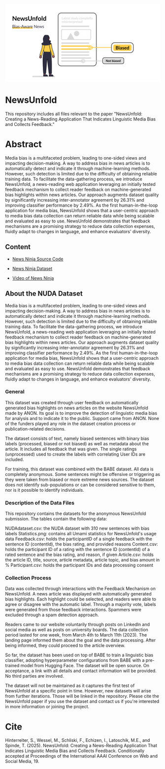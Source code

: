 ![Illustration of a Person standing in front of a news article. The news article has grey and yellow text lines. Two modules are connected to those textlines, one stating "biased" (yellow) and one stating "not biased" (grey)](/TeaserImage.png)
# NewsUnfold
This repository includes all files relevant to the paper "NewsUnfold: Creating a News-Reading Application That Indicates Linguistic
Media Bias and Collects Feedback."

# Abstract

Media bias is a multifaceted problem, leading to one-sided views and impacting decision-making. A way to address bias in news articles is to automatically detect and indicate it through machine-learning methods. However, such detection is limited due to the difficulty of obtaining reliable training data. To facilitate the data-gathering process, we introduce NewsUnfold, a news-reading web application leveraging an initially tested feedback mechanism to collect reader feedback on machine-generated bias highlights within news articles. Our approach augments dataset quality by significantly increasing inter-annotator agreement by 26.31% and improving classifier performance by 2.49%. As the first human-in-the-loop application for media bias, NewsUnfold shows that a user-centric approach to media bias data collection can return reliable data while being scalable and evaluated as easy to use. NewsUnfold demonstrates that feedback mechanisms are a promising strategy to reduce data collection expenses, fluidly adapt to changes in language, and enhance evaluators' diversity.

## Content
- [News Ninja Source Code](/NewsUnfold%20Code)

- [News Ninja Dataset](/NewsUnfold%20Data)

- [Video of News Ninja](https://youtu.be/h4hd9p8MECo)

## About the NUDA Dataset
Media bias is a multifaceted problem, leading to one-sided views and impacting decision-making. A way to address bias in news articles is to automatically detect and indicate it through machine-learning methods. However, such detection is limited due to the difficulty of obtaining reliable training data. To facilitate the data-gathering process, we introduce NewsUnfold, a news-reading web application leveraging an initially tested feedback mechanism to collect reader feedback on machine-generated bias highlights within news articles. Our approach augments dataset quality by significantly increasing inter-annotator agreement by 26.31% and improving classifier performance by 2.49%. As the first human-in-the-loop application for media bias, NewsUnfold shows that a user-centric approach to media bias data collection can return reliable data while being scalable and evaluated as easy to use. NewsUnfold demonstrates that feedback mechanisms are a promising strategy to reduce data collection expenses, fluidly adapt to changes in language, and enhance evaluators' diversity.

### General

This dataset was created through user feedback on automatically generated bias highlights on news articles on the website NewsUnfold made by ANON. Its goal is to improve the detection of linguistic media bias for analysis and to indicate it to the public. Support came from ANON. None of the funders played any role in the dataset creation process or publication-related decisions.

The dataset consists of text, namely biased sentences with binary bias labels (processed, biased or not biased) as well as metadata about the article. It includes all feedback that was given. The single ratings (unprocessed) used to create the labels with correlating User IDs are included.

For training, this dataset was combined with the BABE dataset.  All data is completely anonymous. Some sentences might be offensive or triggering as they were taken from biased or more extreme news sources. The dataset does not identify sub-populations or can be considered sensitive to them, nor is it possible to identify individuals.

### Description of the Data Files

This repository contains the datasets for the anonymous NewsUnfold submission. The tables contain the following data:

NUDAdataset.csv: the NUDA dataset with 310 new sentences with bias labels
Statistics.png: contains all Umami statistics for NewsUnfold's usage data
Feedback.csv: holds the participantID of a single feedback with the sentence ID (contentId), the bias rating, and provided reasons
Content.csv: holds the participant ID of a rating with the sentence ID (contentId) of a rated sentence and the bias rating, and reason, if given
Article.csv: holds the article ID, title, source, article metadata, article topic, and bias amount in %
Participant.csv: holds the participant IDs and data processing consent

### Collection Process

Data was collected through interactions with the Feedback Mechanism on NewsUnfold. A news article was displayed with automatically generated bias highlights. Each highlight could be selected, and readers were able to agree or disagree with the automatic label. Through a majority vote, labels were generated from those feedback interactions. Spammers were excluded through a spam detection approach.

Readers came to our website voluntarily through posts on LinkedIn and social media as well as posts on university boards. The data collection period lasted for one week, from March 4th to March 11th (2023). The landing page informed them about the goal and the data processing. After being informed, they could proceed to the article overview.

So far, the dataset has been used on top of BABE to train a linguistic bias classifier, adopting hyperparameter configurations from BABE with a pre-trained model from Hugging Face.
The dataset will be open source. On acceptance, a link with all details and contact information will be provided. No third parties are involved.

The dataset will not be maintained as it captures the first test of NewsUnfold at a specific point in time. However, new datasets will arise from further iterations. Those will be linked in the repository. Please cite the NewsUnfold paper if you use the dataset and contact us if you're interested in more information or joining the project.

# Cite 

Hinterreiter, S., Wessel, M., Schliski, F., Echizen, I., Latoschik, M.E., and Spinde, T. (2025). NewsUnfold: Creating a News-Reading Application That Indicates Linguistic
Media Bias and Collects Feedback. Conditionally accepted at Proceedings of the International AAAI Conference on Web and Social Media, 19. 
